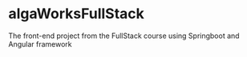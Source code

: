 # algaWorksFullStack
The front-end project from the FullStack course using Springboot and Angular framework
